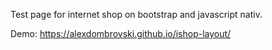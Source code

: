 Test page for internet shop on bootstrap and javascript nativ.


Demo: https://alexdombrovski.github.io/ishop-layout/


